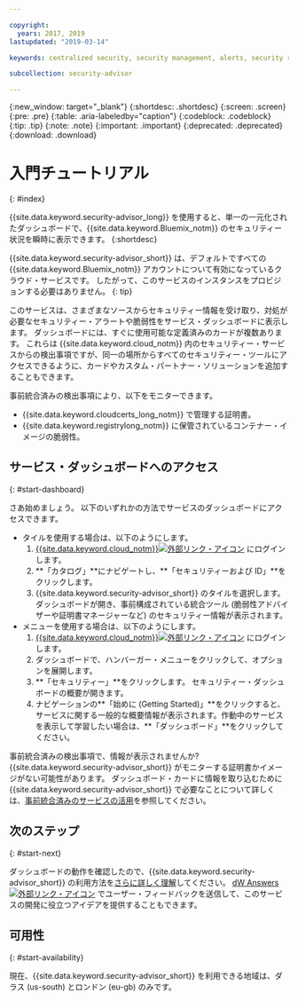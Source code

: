 ```yaml
---

copyright:
  years: 2017, 2019
lastupdated: "2019-03-14"

keywords: centralized security, security management, alerts, security risk, insights, threat detection

subcollection: security-advisor

---
```


{:new_window: target="_blank"}
{:shortdesc: .shortdesc}
{:screen: .screen}
{:pre: .pre}
{:table: .aria-labeledby="caption"}
{:codeblock: .codeblock}
{:tip: .tip}
{:note: .note}
{:important: .important}
{:deprecated: .deprecated}
{:download: .download}


# 入門チュートリアル
{: #index}

{{site.data.keyword.security-advisor_long}} を使用すると、単一の一元化されたダッシュボードで、{{site.data.keyword.Bluemix_notm}} のセキュリティー状況を瞬時に表示できます。
{:shortdesc}

{{site.data.keyword.security-advisor_short}} は、デフォルトですべての {{site.data.keyword.Bluemix_notm}} アカウントについて有効になっているクラウド・サービスです。 したがって、このサービスのインスタンスをプロビジョンする必要はありません。
{: tip}

このサービスは、さまざまなソースからセキュリティー情報を受け取り、対処が必要なセキュリティー・アラートや脆弱性をサービス・ダッシュボードに表示します。 ダッシュボードには、すぐに使用可能な定義済みのカードが複数あります。 これらは {{site.data.keyword.cloud_notm}} 内のセキュリティー・サービスからの検出事項ですが、同一の場所からすべてのセキュリティー・ツールにアクセスできるように、カードやカスタム・パートナー・ソリューションを追加することもできます。

事前統合済みの検出事項により、以下をモニターできます。

- {{site.data.keyword.cloudcerts_long_notm}} で管理する証明書。
- {{site.data.keyword.registrylong_notm}} に保管されているコンテナー・イメージの脆弱性。



## サービス・ダッシュボードへのアクセス
{: #start-dashboard}

さあ始めましょう。 以下のいずれかの方法でサービスのダッシュボードにアクセスできます。

<ul>
  <li>タイルを使用する場合は、以下のようにします。
    <ol>
      <li><a href="https://cloud.ibm.com" target="_blank">{{site.data.keyword.cloud_notm}}<img src="../../icons/launch-glyph.svg" alt="外部リンク・アイコン"></a> にログインします。</li>
      <li>**「カタログ」**にナビゲートし、**「セキュリティーおよび ID」**をクリックします。</li>
      <li>{{site.data.keyword.security-advisor_short}} のタイルを選択します。 ダッシュボードが開き、事前構成されている統合ツール (脆弱性アドバイザーや証明書マネージャーなど) のセキュリティー情報が表示されます。</li>
    </ol>
  </li>
  <li>メニューを使用する場合は、以下のようにします。
    <ol>
      <li><a href="https://cloud.ibm.com" target="_blank">{{site.data.keyword.cloud_notm}}<img src="../../icons/launch-glyph.svg" alt="外部リンク・アイコン"></a> にログインします。</li>
      <li>ダッシュボードで、ハンバーガー・メニューをクリックして、オプションを展開します。</li>
      <li>**「セキュリティー」**をクリックします。 セキュリティー・ダッシュボードの概要が開きます。</li>
      <li>ナビゲーションの**「始めに (Getting Started)」**をクリックすると、サービスに関する一般的な概要情報が表示されます。作動中のサービスを表示して学習したい場合は、**「ダッシュボード」**をクリックしてください。</li>
    </ol>
  </li>
</ul>

事前統合済みの検出事項で、情報が表示されませんか? {{site.data.keyword.security-advisor_short}} がモニターする証明書かイメージがない可能性があります。 ダッシュボード・カードに情報を取り込むために {{site.data.keyword.security-advisor_short}} で必要なことについて詳しくは、[事前統合済みのサービスの活用](/docs/services/security-advisor?topic=security-advisor-setup-services)を参照してください。


## 次のステップ
{: #start-next}

ダッシュボードの動作を確認したので、{{site.data.keyword.security-advisor_short}} の利用方法を[さらに詳しく理解](/docs/services/security-advisor?topic=security-advisor-about)してください。 <a href="https://developer.ibm.com/" target="_blank">dW Answers <img src="../../icons/launch-glyph.svg" alt="外部リンク・アイコン"></a> でユーザー・フィードバックを送信して、このサービスの開発に役立つアイデアを提供することもできます。


## 可用性
{: #start-availability}

現在、{{site.data.keyword.security-advisor_short}} を利用できる地域は、ダラス (us-south) とロンドン (eu-gb) のみです。
